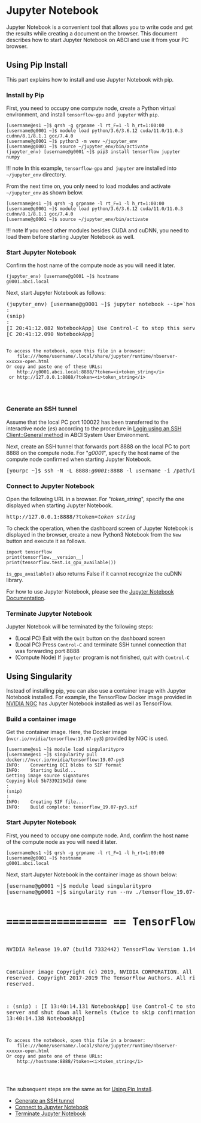 # Jupyter Notebook

Jupyter Notebook is a convenient tool that allows you to write code and get the results while creating a document on the browser. This document describes how to start Jupyter Notebook on ABCI and use it from your PC browser.

## Using Pip Install

This part explains how to install and use Jupyter Notebook with pip.

### Install by Pip

First, you need to occupy one compute node, create a Python virtual environment, and install `tensorflow-gpu` and` jupyter` with `pip`.

```
[username@es1 ~]$ qrsh -g grpname -l rt_F=1 -l h_rt=1:00:00
[username@g0001 ~]$ module load python/3.6/3.6.12 cuda/11.0/11.0.3 cudnn/8.1/8.1.1 gcc/7.4.0
[username@g0001 ~]$ python3 -m venv ~/jupyter_env
[username@g0001 ~]$ source ~/jupyter_env/bin/activate
(jupyter_env) [username@g0001 ~]$ pip3 install tensorflow jupyter numpy
```

!!! note
    In this example, `tensorflow-gpu` and` jupyter` are installed into `~/jupyter_env` directory.


From the next time on, you only need to load modules and activate `~/jupyter_env` as shown below.

```
[username@es1 ~]$ qrsh -g grpname -l rt_F=1 -l h_rt=1:00:00
[username@g0001 ~]$ module load python/3.6/3.6.12 cuda/11.0/11.0.3 cudnn/8.1/8.1.1 gcc/7.4.0
[username@g0001 ~]$ source ~/jupyter_env/bin/activate
```

!!! note
    If you need other modules besides CUDA and cuDNN, you need to load them before starting Jupyter Notebook as well.

### Start Jupyter Notebook

Confirm the host name of the compute node as you will need it later.

```
(jupyter_env) [username@g0001 ~]$ hostname
g0001.abci.local
```

Next, start Jupyter Notebook as follows:

<div class="codehilite"><pre>
(jupyter_env) [username@g0001 ~]$ jupyter notebook --ip=`hostname` --port=8888 --no-browser
:
(snip)
:
[I 20:41:12.082 NotebookApp] Use Control-C to stop this server and shut down all kernels (twice to skip confirmation).
[C 20:41:12.090 NotebookApp]

    To access the notebook, open this file in a browser:
        file:///home/username/.local/share/jupyter/runtime/nbserver-xxxxxx-open.html
    Or copy and paste one of these URLs:
        http://g0001.abci.local:8888/?token=<i>token_string</i>
     or http://127.0.0.1:8888/?token=<i>token_string</i>
</pre></div>

### Generate an SSH tunnel

Assume that the local PC port 100022 has been transferred to the interactive node (*es*) according to the procedure in [Login using an SSH Client::General method](../getting-started.md#general-method) in ABCI System User Environment.

Next, create an SSH tunnel that forwards port 8888 on the local PC to port 8888 on the compute node. For "*g0001*", specify the host name of the compute node confirmed when starting Jupyter Notebook.

<div class="codehilite"><pre>
[yourpc ~]$ ssh -N -L 8888:<i>g0001</i>:8888 -l username -i /path/identity_file -p 10022 localhost
</pre></div>

### Connect to Jupyter Notebook

Open the following URL in a browser. For "*token_string*", specify the one displayed when starting Jupyter Notebook.

<div class="codehilite"><pre>
http://127.0.0.1:8888/?token=<i>token_string</i>
</pre></div>

To check the operation, when the dashboard screen of Jupyter Notebook is displayed in the browser, create a new Python3 Notebook from the `New` button and execute it as follows.

```
import tensorflow
print(tensorflow.__version__)
print(tensorflow.test.is_gpu_available())
```

``is_gpu_available()`` also returns False if it cannot recognize the cuDNN library.

For how to use Jupyter Notebook, please see the [Jupyter Notebook Documentation](https://jupyter-notebook.readthedocs.io/en/stable/examples/Notebook/Notebook%20Basics.html).

### Terminate Jupyter Notebook

Jupyter Notebook will be terminated by the following steps:

* (Local PC) Exit with the `Quit` button on the dashboard screen
* (Local PC) Press `Control-C` and terminate SSH tunnel connection that was forwarding port 8888
* (Compute Node) If `jupyter` program is not finished, quit with `Control-C`

## Using Singularity

Instead of installing pip, you can also use a container image with Jupyter Notebook installed. For example, the TensorFlow Docker image provided in [NVIDIA NGC](ngc.md) has Jupyter Notebook installed as well as TensorFlow.

### Build a container image

Get the container image. Here, the Docker image (``nvcr.io/nvidia/tensorflow:19.07-py3``) provided by NGC is used.

```
[username@es1 ~]$ module load singularitypro
[username@es1 ~]$ singularity pull docker://nvcr.io/nvidia/tensorflow:19.07-py3
INFO:    Converting OCI blobs to SIF format
INFO:    Starting build...
Getting image source signatures
Copying blob 5b7339215d1d done
:
(snip)
:
INFO:    Creating SIF file...
INFO:    Build complete: tensorflow_19.07-py3.sif
```

### Start Jupyter Notebook

First, you need to occupy one compute node. And, confirm the host name of the compute node as you will need it later.

```
[username@es1 ~]$ qrsh -g grpname -l rt_F=1 -l h_rt=1:00:00
[username@g0001 ~]$ hostname
g0001.abci.local
```

Next, start Jupyter Notebook in the container image as shown below:

<div class="codehilite"><pre>
[username@g0001 ~]$ module load singularitypro
[username@g0001 ~]$ singularity run --nv ./tensorflow_19.07-py3.sif jupyter notebook --ip=`hostname` --port=8888 --no-browser


================
== TensorFlow ==
================

NVIDIA Release 19.07 (build 7332442)
TensorFlow Version 1.14.0

Container image Copyright (c) 2019, NVIDIA CORPORATION.  All rights reserved.
Copyright 2017-2019 The TensorFlow Authors.  All rights reserved.

:
(snip)
:
[I 13:40:14.131 NotebookApp] Use Control-C to stop this server and shut down all kernels (twice to skip confirmation).
[C 13:40:14.138 NotebookApp]

    To access the notebook, open this file in a browser:
        file:///home/username/.local/share/jupyter/runtime/nbserver-xxxxxx-open.html
    Or copy and paste one of these URLs:
        http://hostname:8888/?token=<i>token_string</i>
</pre></div>

The subsequent steps are the same as for [Using Pip Install](using-pip-install).

* [Generate an SSH tunnel](#generate-an-ssh-tunnel)
* [Connect to Jupyter Notebook](#connect-to-jupyter-notebook)
* [Terminate Jupyter Notebook](#terminate-jupyter-notebook)

